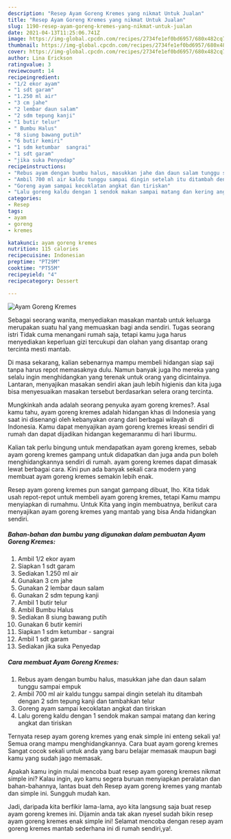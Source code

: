 ```yaml
---
description: "Resep Ayam Goreng Kremes yang nikmat Untuk Jualan"
title: "Resep Ayam Goreng Kremes yang nikmat Untuk Jualan"
slug: 1190-resep-ayam-goreng-kremes-yang-nikmat-untuk-jualan
date: 2021-04-13T11:25:06.741Z
image: https://img-global.cpcdn.com/recipes/2734fe1ef0bd6957/680x482cq70/ayam-goreng-kremes-foto-resep-utama.jpg
thumbnail: https://img-global.cpcdn.com/recipes/2734fe1ef0bd6957/680x482cq70/ayam-goreng-kremes-foto-resep-utama.jpg
cover: https://img-global.cpcdn.com/recipes/2734fe1ef0bd6957/680x482cq70/ayam-goreng-kremes-foto-resep-utama.jpg
author: Lina Erickson
ratingvalue: 3
reviewcount: 14
recipeingredient:
- "1/2 ekor ayam"
- "1 sdt garam"
- "1.250 ml air"
- "3 cm jahe"
- "2 lembar daun salam"
- "2 sdm tepung kanji"
- "1 butir telur"
- " Bumbu Halus"
- "8 siung bawang putih"
- "6 butir kemiri"
- "1 sdm ketumbar  sangrai"
- "1 sdt garam"
- "jika suka Penyedap"
recipeinstructions:
- "Rebus ayam dengan bumbu halus, masukkan jahe dan daun salam tunggu sampai empuk"
- "Ambil 700 ml air kaldu tunggu sampai dingin setelah itu ditambah dengan 2 sdm tepung kanji dan tambahkan telur"
- "Goreng ayam sampai kecoklatan angkat dan tiriskan"
- "Lalu goreng kaldu dengan 1 sendok makan sampai matang dan kering angkat dan tiriskan"
categories:
- Resep
tags:
- ayam
- goreng
- kremes

katakunci: ayam goreng kremes 
nutrition: 115 calories
recipecuisine: Indonesian
preptime: "PT29M"
cooktime: "PT55M"
recipeyield: "4"
recipecategory: Dessert

---
```



![Ayam Goreng Kremes](https://img-global.cpcdn.com/recipes/2734fe1ef0bd6957/680x482cq70/ayam-goreng-kremes-foto-resep-utama.jpg)

Sebagai seorang wanita, menyediakan masakan mantab untuk keluarga merupakan suatu hal yang memuaskan bagi anda sendiri. Tugas seorang istri Tidak cuma menangani rumah saja, tetapi kamu juga harus menyediakan keperluan gizi tercukupi dan olahan yang disantap orang tercinta mesti mantab.

Di masa  sekarang, kalian sebenarnya mampu membeli hidangan siap saji tanpa harus repot memasaknya dulu. Namun banyak juga lho mereka yang selalu ingin menghidangkan yang terenak untuk orang yang dicintainya. Lantaran, menyajikan masakan sendiri akan jauh lebih higienis dan kita juga bisa menyesuaikan masakan tersebut berdasarkan selera orang tercinta. 



Mungkinkah anda adalah seorang penyuka ayam goreng kremes?. Asal kamu tahu, ayam goreng kremes adalah hidangan khas di Indonesia yang saat ini disenangi oleh kebanyakan orang dari berbagai wilayah di Indonesia. Kamu dapat menyajikan ayam goreng kremes kreasi sendiri di rumah dan dapat dijadikan hidangan kegemaranmu di hari liburmu.

Kalian tak perlu bingung untuk mendapatkan ayam goreng kremes, sebab ayam goreng kremes gampang untuk didapatkan dan juga anda pun boleh menghidangkannya sendiri di rumah. ayam goreng kremes dapat dimasak lewat berbagai cara. Kini pun ada banyak sekali cara modern yang membuat ayam goreng kremes semakin lebih enak.

Resep ayam goreng kremes pun sangat gampang dibuat, lho. Kita tidak usah repot-repot untuk membeli ayam goreng kremes, tetapi Kamu mampu menyiapkan di rumahmu. Untuk Kita yang ingin membuatnya, berikut cara menyajikan ayam goreng kremes yang mantab yang bisa Anda hidangkan sendiri.

<!--inarticleads1-->

##### Bahan-bahan dan bumbu yang digunakan dalam pembuatan Ayam Goreng Kremes:

1. Ambil 1/2 ekor ayam
1. Siapkan 1 sdt garam
1. Sediakan 1.250 ml air
1. Gunakan 3 cm jahe
1. Gunakan 2 lembar daun salam
1. Gunakan 2 sdm tepung kanji
1. Ambil 1 butir telur
1. Ambil  Bumbu Halus
1. Sediakan 8 siung bawang putih
1. Gunakan 6 butir kemiri
1. Siapkan 1 sdm ketumbar - sangrai
1. Ambil 1 sdt garam
1. Sediakan jika suka Penyedap




<!--inarticleads2-->

##### Cara membuat Ayam Goreng Kremes:

1. Rebus ayam dengan bumbu halus, masukkan jahe dan daun salam tunggu sampai empuk
1. Ambil 700 ml air kaldu tunggu sampai dingin setelah itu ditambah dengan 2 sdm tepung kanji dan tambahkan telur
1. Goreng ayam sampai kecoklatan angkat dan tiriskan
1. Lalu goreng kaldu dengan 1 sendok makan sampai matang dan kering angkat dan tiriskan




Ternyata resep ayam goreng kremes yang enak simple ini enteng sekali ya! Semua orang mampu menghidangkannya. Cara buat ayam goreng kremes Sangat cocok sekali untuk anda yang baru belajar memasak maupun bagi kamu yang sudah jago memasak.

Apakah kamu ingin mulai mencoba buat resep ayam goreng kremes nikmat simple ini? Kalau ingin, ayo kamu segera buruan menyiapkan peralatan dan bahan-bahannya, lantas buat deh Resep ayam goreng kremes yang mantab dan simple ini. Sungguh mudah kan. 

Jadi, daripada kita berfikir lama-lama, ayo kita langsung saja buat resep ayam goreng kremes ini. Dijamin anda tak akan nyesel sudah bikin resep ayam goreng kremes enak simple ini! Selamat mencoba dengan resep ayam goreng kremes mantab sederhana ini di rumah sendiri,ya!.


